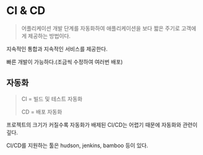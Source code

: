 # CI & CD

> 어플리케이션 개발 단계를 자동화하여 애플리케이션을 보다 짧은 주기로 고객에게 제공하는 방법이다. 

지속적인 통합과 지속적인 서비스를 제공한다. 

빠른 개발이 가능하다.(조금씩 수정하여 여러번 배포)



## 자동화

> CI = 빌드 및 테스트 자동화
>
> CD = 배포 자동화

프로젝트의 크기가 커질수록 자동화가 배제된 CI/CD는 어렵기 때문에 자동화와 관련이 깊다.



CI/CD를 지원하는 툴은 hudson, jenkins, bamboo 등이 있다.